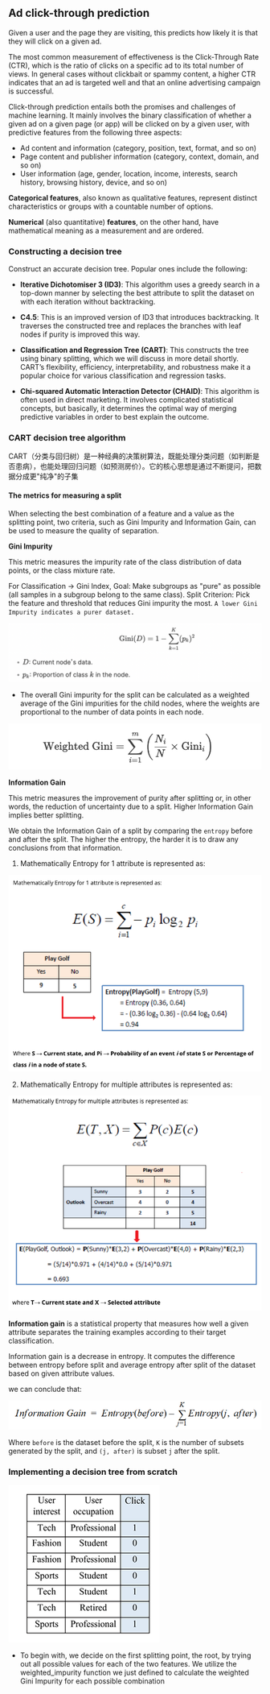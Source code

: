 ## Ad click-through prediction

Given a user and the page they are visiting, this predicts how likely it is that they will click on a given ad.

The most common measurement of effectiveness is the Click-Through Rate (CTR), which is the ratio of clicks on a specific ad to its total number of views. In general cases without clickbait or spammy content, a higher CTR indicates that an ad is targeted well and that an online advertising campaign is successful.

Click-through prediction entails both the promises and challenges of machine learning. It mainly involves the binary classification of whether a given ad on a given page (or app) will be clicked on by a given user, with predictive features from the following three aspects:
- Ad content and information (category, position, text, format, and so on)
- Page content and publisher information (category, context, domain, and so on)
- User information (age, gender, location, income, interests, search history, browsing history, device, and so on)

**Categorical features**, also known as qualitative features, represent distinct characteristics or groups with a countable number of options.

**Numerical** (also quantitative) **features**, on the other hand, have mathematical meaning as a measurement and are ordered.

### Constructing a decision tree

Construct an accurate decision tree. Popular ones include the following:

- **Iterative Dichotomiser 3 (ID3)**: This algorithm uses a greedy search in a top-down manner by selecting the best attribute to split the dataset on with each iteration without backtracking.
  
- **C4.5**: This is an improved version of ID3 that introduces backtracking. It traverses the constructed tree and replaces the branches with leaf nodes if purity is improved this way.
  
- **Classification and Regression Tree (CART)**: This constructs the tree using binary splitting, which we will discuss in more detail shortly. CART’s flexibility, efficiency, interpretability, and robustness make it a popular choice for various classification and regression tasks.
  
- **Chi-squared Automatic Interaction Detector (CHAID)**: This algorithm is often used in direct marketing. It involves complicated statistical concepts, but basically, it determines the optimal way of merging predictive variables in order to best explain the outcome.


### CART decision tree algorithm

CART（分类与回归树）是一种经典的决策树算法，既能处理分类问题（如判断是否患病），也能处理回归问题（如预测房价）。它的核心思想是通过不断提问，把数据分成更"纯净"的子集

#### The metrics for measuring a split
When selecting the best combination of a feature and a value as the splitting point, two criteria, such as Gini Impurity and Information Gain, can be used to measure the quality of separation.

**Gini Impurity**

This metric measures the impurity rate of the class distribution of data points, or the class mixture rate.

For Classification → Gini Index, Goal: Make subgroups as "pure" as possible (all samples in a subgroup belong to the same class). Split Criterion: Pick the feature and threshold that reduces Gini impurity the most. `A lower Gini Impurity indicates a purer dataset.`

![Gini Impurity](./images/01.png)

- The overall Gini impurity for the split can be calculated as a weighted average of the Gini impurities for the child nodes, where the weights are proportional to the number of data points in each node.

![Gini Impurity Calculation](./images/02.png)

**Information Gain**

This metric measures the improvement of purity after splitting or, in other words, the reduction of uncertainty due to a split. Higher Information Gain implies better splitting.

We obtain the Information Gain of a split by comparing the `entropy` before and after the split. The higher the entropy, the harder it is to draw any conclusions from that information.

1. Mathematically Entropy for 1 attribute is represented as:

![Information Gain](./images/03.png)

2. Mathematically Entropy for multiple attributes is represented as:

![Information Gain](./images/04.png)

**Information gain** is a statistical property that measures how well a given attribute separates the training examples according to their target classification. 

Information gain is a decrease in entropy. It computes the difference between entropy before split and average entropy after split of the dataset based on given attribute values.

we can conclude that:

![Information Gain Conclusion](./images/05.png)

Where `before` is the dataset before the split, `K` is the number of subsets generated by the split, and `(j, after)` is subset `j` after the split.

### Implementing a decision tree from scratch

![Implementing a decision tree from scratch](./images/06.png)

- To begin with, we decide on the first splitting point, the root, by trying out all possible values for each of the two features. We utilize the weighted_impurity function we just defined to calculate the weighted Gini Impurity for each possible combination
